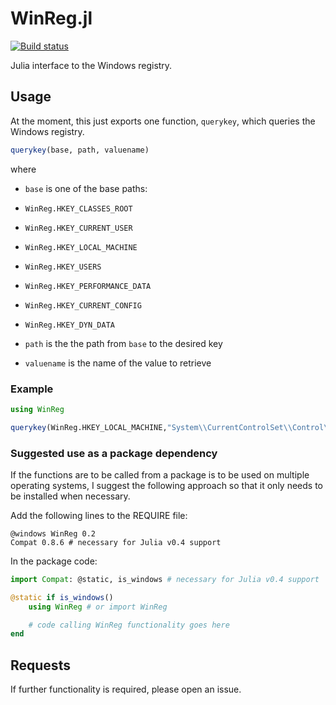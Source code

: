# WinReg.jl

[![Build status](https://ci.appveyor.com/api/projects/status/4v53ctinmukaljbe?svg=true)](https://ci.appveyor.com/project/simonbyrne/winreg-jl)

Julia interface to the Windows registry.

## Usage

At the moment, this just exports one function, `querykey`, which queries the Windows registry.

```julia
querykey(base, path, valuename)
```
where
* `base` is one of the base paths:
 * `WinReg.HKEY_CLASSES_ROOT`
 * `WinReg.HKEY_CURRENT_USER`
 * `WinReg.HKEY_LOCAL_MACHINE`
 * `WinReg.HKEY_USERS`
 * `WinReg.HKEY_PERFORMANCE_DATA`
 * `WinReg.HKEY_CURRENT_CONFIG`
 * `WinReg.HKEY_DYN_DATA`

* `path` is the the path from `base` to the desired key
* `valuename` is the name of the value to retrieve

### Example

```julia
using WinReg

querykey(WinReg.HKEY_LOCAL_MACHINE,"System\\CurrentControlSet\\Control\\Session Manager\\Environment","PROCESSOR_ARCHITECTURE")
```

### Suggested use as a package dependency

If the functions are to be called from a package is to be used on multiple operating systems, I suggest the following approach so that it only needs to be installed when necessary.

Add the following lines to the REQUIRE file:
```
@windows WinReg 0.2
Compat 0.8.6 # necessary for Julia v0.4 support
```

In the package code:
```julia
import Compat: @static, is_windows # necessary for Julia v0.4 support

@static if is_windows()
    using WinReg # or import WinReg

    # code calling WinReg functionality goes here
end
```

## Requests

If further functionality is required, please open an issue.

